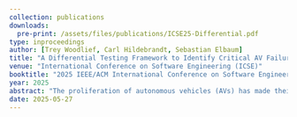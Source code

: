 ```yaml
---
collection: publications
downloads:
  pre-print: /assets/files/publications/ICSE25-Differential.pdf
type: inproceedings
author: [Trey Woodlief, Carl Hildebrandt, Sebastian Elbaum]
title: "A Differential Testing Framework to Identify Critical AV Failures Leveraging Arbitrary Inputs"
venue: "International Conference on Software Engineering (ICSE)"
booktitle: "2025 IEEE/ACM International Conference on Software Engineering (ICSE)"
year: 2025
abstract: "The proliferation of autonomous vehicles (AVs) has made their failures increasingly evident. Testing efforts aimed at identifying the inputs leading to those failures are challenged by the input’s long-tail distribution, whose area under the curve is dominated by rare scenarios. We hypothesize that leveraging emerging open-access datasets can accelerate the exploration of long-tail inputs. Having access to diverse inputs, however, is not sufficient to expose failures; an effective test also requires an oracle to distinguish between correct and incorrect behaviors. Current datasets lack such oracles and developing them is notoriously difficult. In response, we propose DIFFTEST4AV, a differential testing framework designed to address the unique challenges of testing AV systems: 1) for any given input, many outputs may be considered acceptable, 2) the long-tail contains an insurmountable number of inputs to explore, and 3) the AV’s continuous execution loop requires for failures to persist in order to affect the system. DIFFTEST4AV integrates statistical analysis to identify meaningful behavioral variations, judges their importance in terms of the severity of these differences, and incorporates sequential analysis to detect persistent errors indicative of potential system-level failures. Our study on 5 versions of the commercially-available, road-deployed comma.ai OpenPilot system, using 3 available image datasets, demonstrates the capabilities of the framework to detect high-severity, high-confidence, long-running test failures."
date: 2025-05-27
---
```



